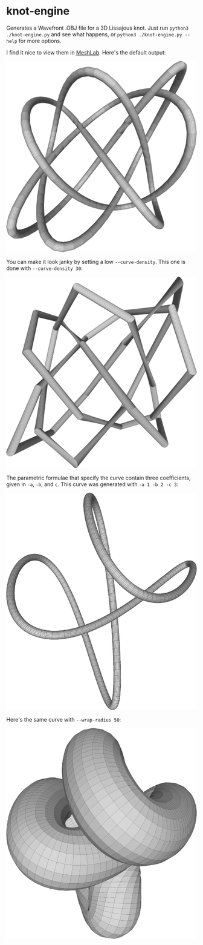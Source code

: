 # knot-engine
Generates a Wavefront .OBJ file for a 3D Lissajous knot.
Just run `python3 ./knot-engine.py` and see what happens, or
`python3 ./knot-engine.py --help` for more options.

I find it nice to view them in [MeshLab](https://www.meshlab.net/).
Here's the default output:

![default-curve](screenshots/knot-default.png)

You can make it look janky by setting a low `--curve-density`.
This one is done with `--curve-density 30`:

![janky-curve](screenshots/knot-curve-density-30.png)

The parametric formulae that specify the curve contain three coefficients, given in
`-a`, `-b`, and `c`. This curve was generated with ``-a 1 -b 2 -c 3``:

![curve-1-2-3](screenshots/knot-1-2-3.png)

Here's the same curve with ``--wrap-radius 50``:

![curve-50](screenshots/knot-1-2-3-50.png)
